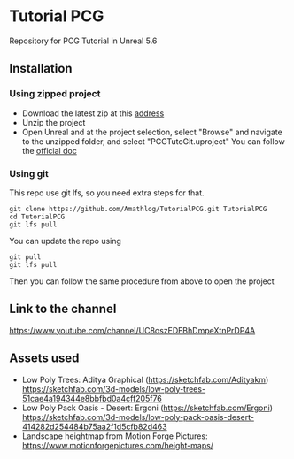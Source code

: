 # Tutorial PCG
Repository for PCG Tutorial in Unreal 5.6

## Installation

### Using zipped project
- Download the latest zip at this [address](https://1drv.ms/f/s!AtWdSQYow8-v6Te9EIkr1WTYMfi_?e=VNNNFA)
- Unzip the project
- Open Unreal and at the project selection, select "Browse" and navigate to the unzipped folder, and select "PCGTutoGit.uproject"
  You can follow the [official doc](https://docs.unrealengine.com/latest/en-US/opening-an-existing-unreal-engine-project/)

### Using git
This repo use git lfs, so you need extra steps for that.
```
git clone https://github.com/Amathlog/TutorialPCG.git TutorialPCG
cd TutorialPCG
git lfs pull
```

You can update the repo using
```
git pull
git lfs pull
```

Then you can follow the same procedure from above to open the project

## Link to the channel
https://www.youtube.com/channel/UC8oszEDFBhDmpeXtnPrDP4A

## Assets used
* Low Poly Trees: Aditya Graphical (https://sketchfab.com/Adityakm) https://sketchfab.com/3d-models/low-poly-trees-51cae4a194344e8bbfbd0a4cff205f76
* Low Poly Pack Oasis - Desert: Ergoni (https://sketchfab.com/Ergoni) https://sketchfab.com/3d-models/low-poly-pack-oasis-desert-414282d254484b75aa2f1d5cfb82d463
* Landscape heightmap from Motion Forge Pictures: https://www.motionforgepictures.com/height-maps/
